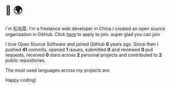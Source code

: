 # 👋 🌍

I'm 松岛菜. I'm a freelance web developer in China.I created an open source organization in GitHub. Click [here](https://github.com/Magic-Academy/.github/issues/new?assignees=&labels=invite+me+to+the+organisation&template=invitation.yml&title=Please+invite+me+to+the+GitHub+Community+Organization) to apply to join. super glad you can join

I love Open Source Software and joined GitHub **0** years ago. Since then I pushed **41** commits, opened **1** issues, submitted **0** and reviewed **0** pull requests, received **0** stars across **2** personal projects and contributed to **2** public repositories.

The most used languages across my projects are:



Happy coding!
